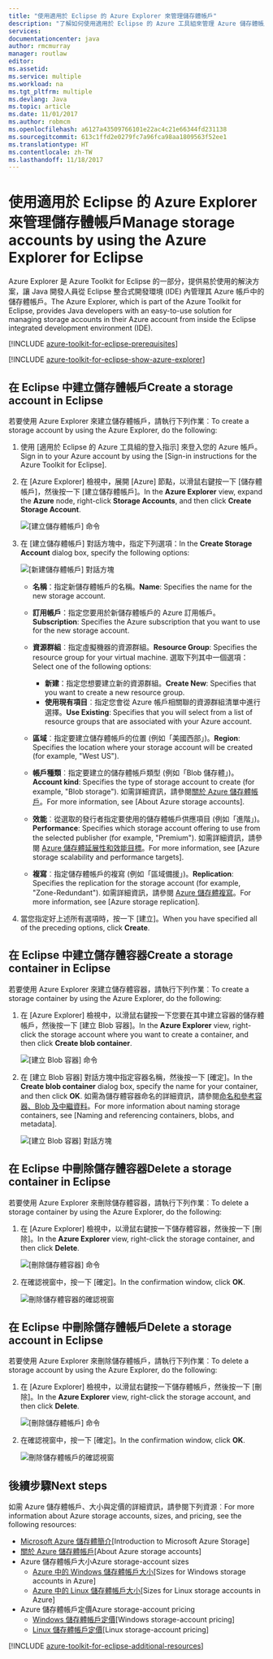 ```yaml
---
title: "使用適用於 Eclipse 的 Azure Explorer 來管理儲存體帳戶"
description: "了解如何使用適用於 Eclipse 的 Azure 工具組來管理 Azure 儲存體帳戶。"
services: 
documentationcenter: java
author: rmcmurray
manager: routlaw
editor: 
ms.assetid: 
ms.service: multiple
ms.workload: na
ms.tgt_pltfrm: multiple
ms.devlang: Java
ms.topic: article
ms.date: 11/01/2017
ms.author: robmcm
ms.openlocfilehash: a6127a43509766101e22ac4c21e66344fd231138
ms.sourcegitcommit: 613c1ffd2e0279fc7a96fca98aa1809563f52ee1
ms.translationtype: HT
ms.contentlocale: zh-TW
ms.lasthandoff: 11/18/2017
---
```

# <a name="manage-storage-accounts-by-using-the-azure-explorer-for-eclipse"></a><span data-ttu-id="ebac0-103">使用適用於 Eclipse 的 Azure Explorer 來管理儲存體帳戶</span><span class="sxs-lookup"><span data-stu-id="ebac0-103">Manage storage accounts by using the Azure Explorer for Eclipse</span></span>

<span data-ttu-id="ebac0-104">Azure Explorer 是 Azure Toolkit for Eclipse 的一部分，提供易於使用的解決方案，讓 Java 開發人員從 Eclipse 整合式開發環境 (IDE) 內管理其 Azure 帳戶中的儲存體帳戶。</span><span class="sxs-lookup"><span data-stu-id="ebac0-104">The Azure Explorer, which is part of the Azure Toolkit for Eclipse, provides Java developers with an easy-to-use solution for managing storage accounts in their Azure account from inside the Eclipse integrated development environment (IDE).</span></span>

[!INCLUDE [azure-toolkit-for-eclipse-prerequisites](../includes/azure-toolkit-for-eclipse-prerequisites.md)]

[!INCLUDE [azure-toolkit-for-eclipse-show-azure-explorer](../includes/azure-toolkit-for-eclipse-show-azure-explorer.md)]

## <a name="create-a-storage-account-in-eclipse"></a><span data-ttu-id="ebac0-105">在 Eclipse 中建立儲存體帳戶</span><span class="sxs-lookup"><span data-stu-id="ebac0-105">Create a storage account in Eclipse</span></span>

<span data-ttu-id="ebac0-106">若要使用 Azure Explorer 來建立儲存體帳戶，請執行下列作業︰</span><span class="sxs-lookup"><span data-stu-id="ebac0-106">To create a storage account by using the Azure Explorer, do the following:</span></span>

1. <span data-ttu-id="ebac0-107">使用 [適用於 Eclipse 的 Azure 工具組的登入指示] 來登入您的 Azure 帳戶。</span><span class="sxs-lookup"><span data-stu-id="ebac0-107">Sign in to your Azure account by using the [Sign-in instructions for the Azure Toolkit for Eclipse].</span></span>

1. <span data-ttu-id="ebac0-108">在 [Azure Explorer] 檢視中，展開 [Azure] 節點，以滑鼠右鍵按一下 [儲存體帳戶]，然後按一下 [建立儲存體帳戶]。</span><span class="sxs-lookup"><span data-stu-id="ebac0-108">In the **Azure Explorer** view, expand the **Azure** node, right-click **Storage Accounts**, and then click **Create Storage Account**.</span></span>

   ![[建立儲存體帳戶] 命令][CS01]

1. <span data-ttu-id="ebac0-110">在 [建立儲存體帳戶] 對話方塊中，指定下列選項：</span><span class="sxs-lookup"><span data-stu-id="ebac0-110">In the **Create Storage Account** dialog box, specify the following options:</span></span>

   ![[新建儲存體帳戶] 對話方塊][CS02]

   * <span data-ttu-id="ebac0-112">**名稱**：指定新儲存體帳戶的名稱。</span><span class="sxs-lookup"><span data-stu-id="ebac0-112">**Name**: Specifies the name for the new storage account.</span></span>

   * <span data-ttu-id="ebac0-113">**訂用帳戶**：指定您要用於新儲存體帳戶的 Azure 訂用帳戶。</span><span class="sxs-lookup"><span data-stu-id="ebac0-113">**Subscription**: Specifies the Azure subscription that you want to use for the new storage account.</span></span>

   * <span data-ttu-id="ebac0-114">**資源群組**︰指定虛擬機器的資源群組。</span><span class="sxs-lookup"><span data-stu-id="ebac0-114">**Resource Group**: Specifies the resource group for your virtual machine.</span></span> <span data-ttu-id="ebac0-115">選取下列其中一個選項：</span><span class="sxs-lookup"><span data-stu-id="ebac0-115">Select one of the following options:</span></span>
      * <span data-ttu-id="ebac0-116">**新建**：指定您想要建立新的資源群組。</span><span class="sxs-lookup"><span data-stu-id="ebac0-116">**Create New**: Specifies that you want to create a new resource group.</span></span>
      * <span data-ttu-id="ebac0-117">**使用現有項目**︰指定您會從 Azure 帳戶相關聯的資源群組清單中進行選擇。</span><span class="sxs-lookup"><span data-stu-id="ebac0-117">**Use Existing**: Specifies that you will select from a list of resource groups that are associated with your Azure account.</span></span>

   * <span data-ttu-id="ebac0-118">**區域**︰指定要建立儲存體帳戶的位置 (例如「美國西部」)。</span><span class="sxs-lookup"><span data-stu-id="ebac0-118">**Region**: Specifies the location where your storage account will be created (for example, "West US").</span></span>

   * <span data-ttu-id="ebac0-119">**帳戶種類**︰指定要建立的儲存體帳戶類型 (例如「Blob 儲存體」)。</span><span class="sxs-lookup"><span data-stu-id="ebac0-119">**Account kind**: Specifies the type of storage account to create (for example, "Blob storage").</span></span> <span data-ttu-id="ebac0-120">如需詳細資訊，請參閱[關於 Azure 儲存體帳戶]。</span><span class="sxs-lookup"><span data-stu-id="ebac0-120">For more information, see [About Azure storage accounts].</span></span>

   * <span data-ttu-id="ebac0-121">**效能**︰從選取的發行者指定要使用的儲存體帳戶供應項目 (例如「進階」)。</span><span class="sxs-lookup"><span data-stu-id="ebac0-121">**Performance**: Specifies which storage account offering to use from the selected publisher (for example, "Premium").</span></span> <span data-ttu-id="ebac0-122">如需詳細資訊，請參閱 [Azure 儲存體延展性和效能目標]。</span><span class="sxs-lookup"><span data-stu-id="ebac0-122">For more information, see [Azure storage scalability and performance targets].</span></span>

   * <span data-ttu-id="ebac0-123">**複寫**︰指定儲存體帳戶的複寫 (例如「區域備援」)。</span><span class="sxs-lookup"><span data-stu-id="ebac0-123">**Replication**: Specifies the replication for the storage account (for example, "Zone-Redundant").</span></span> <span data-ttu-id="ebac0-124">如需詳細資訊，請參閱 [Azure 儲存體複寫]。</span><span class="sxs-lookup"><span data-stu-id="ebac0-124">For more information, see [Azure storage replication].</span></span>

1. <span data-ttu-id="ebac0-125">當您指定好上述所有選項時，按一下 [建立]。</span><span class="sxs-lookup"><span data-stu-id="ebac0-125">When you have specified all of the preceding options, click **Create**.</span></span>

## <a name="create-a-storage-container-in-eclipse"></a><span data-ttu-id="ebac0-126">在 Eclipse 中建立儲存體容器</span><span class="sxs-lookup"><span data-stu-id="ebac0-126">Create a storage container in Eclipse</span></span>

<span data-ttu-id="ebac0-127">若要使用 Azure Explorer 來建立儲存體容器，請執行下列作業︰</span><span class="sxs-lookup"><span data-stu-id="ebac0-127">To create a storage container by using the Azure Explorer, do the following:</span></span>

1. <span data-ttu-id="ebac0-128">在 [Azure Explorer] 檢視中，以滑鼠右鍵按一下您要在其中建立容器的儲存體帳戶，然後按一下 [建立 Blob 容器]。</span><span class="sxs-lookup"><span data-stu-id="ebac0-128">In the **Azure Explorer** view, right-click the storage account where you want to create a container, and then click **Create blob container**.</span></span>

   ![[建立 Blob 容器] 命令][CC01]

1. <span data-ttu-id="ebac0-130">在 [建立 Blob 容器] 對話方塊中指定容器名稱，然後按一下 [確定]。</span><span class="sxs-lookup"><span data-stu-id="ebac0-130">In the **Create blob container** dialog box, specify the name for your container, and then click **OK**.</span></span> <span data-ttu-id="ebac0-131">如需為儲存體容器命名的詳細資訊，請參閱[命名和參考容器、Blob 及中繼資料]。</span><span class="sxs-lookup"><span data-stu-id="ebac0-131">For more information about naming storage containers, see [Naming and referencing containers, blobs, and metadata].</span></span>

   ![[建立 Blob 容器] 對話方塊][CC02]

## <a name="delete-a-storage-container-in-eclipse"></a><span data-ttu-id="ebac0-133">在 Eclipse 中刪除儲存體容器</span><span class="sxs-lookup"><span data-stu-id="ebac0-133">Delete a storage container in Eclipse</span></span>

<span data-ttu-id="ebac0-134">若要使用 Azure Explorer 來刪除儲存體容器，請執行下列作業︰</span><span class="sxs-lookup"><span data-stu-id="ebac0-134">To delete a storage container by using the Azure Explorer, do the following:</span></span>

1. <span data-ttu-id="ebac0-135">在 [Azure Explorer] 檢視中，以滑鼠右鍵按一下儲存體容器，然後按一下 [刪除]。</span><span class="sxs-lookup"><span data-stu-id="ebac0-135">In the **Azure Explorer** view, right-click the storage container, and then click **Delete**.</span></span>

   ![[刪除儲存體容器] 命令][DC01]

1. <span data-ttu-id="ebac0-137">在確認視窗中，按一下 [確定]。</span><span class="sxs-lookup"><span data-stu-id="ebac0-137">In the confirmation window, click **OK**.</span></span>

   ![刪除儲存體容器的確認視窗][DC02]

## <a name="delete-a-storage-account-in-eclipse"></a><span data-ttu-id="ebac0-139">在 Eclipse 中刪除儲存體帳戶</span><span class="sxs-lookup"><span data-stu-id="ebac0-139">Delete a storage account in Eclipse</span></span>

<span data-ttu-id="ebac0-140">若要使用 Azure Explorer 來刪除儲存體帳戶，請執行下列作業︰</span><span class="sxs-lookup"><span data-stu-id="ebac0-140">To delete a storage account by using the Azure Explorer, do the following:</span></span>

1. <span data-ttu-id="ebac0-141">在 [Azure Explorer] 檢視中，以滑鼠右鍵按一下儲存體帳戶，然後按一下 [刪除]。</span><span class="sxs-lookup"><span data-stu-id="ebac0-141">In the **Azure Explorer** view, right-click the storage account, and then click **Delete**.</span></span>

   ![[刪除儲存體帳戶] 命令][DS01]

1. <span data-ttu-id="ebac0-143">在確認視窗中，按一下 [確定]。</span><span class="sxs-lookup"><span data-stu-id="ebac0-143">In the confirmation window, click **OK**.</span></span>

   ![刪除儲存體帳戶的確認視窗][DS02]

## <a name="next-steps"></a><span data-ttu-id="ebac0-145">後續步驟</span><span class="sxs-lookup"><span data-stu-id="ebac0-145">Next steps</span></span>

<span data-ttu-id="ebac0-146">如需 Azure 儲存體帳戶、大小與定價的詳細資訊，請參閱下列資源︰</span><span class="sxs-lookup"><span data-stu-id="ebac0-146">For more information about Azure storage accounts, sizes, and pricing, see the following resources:</span></span>

* <span data-ttu-id="ebac0-147">[Microsoft Azure 儲存體簡介]</span><span class="sxs-lookup"><span data-stu-id="ebac0-147">[Introduction to Microsoft Azure Storage]</span></span>
* <span data-ttu-id="ebac0-148">[關於 Azure 儲存體帳戶]</span><span class="sxs-lookup"><span data-stu-id="ebac0-148">[About Azure storage accounts]</span></span>
* <span data-ttu-id="ebac0-149">Azure 儲存體帳戶大小</span><span class="sxs-lookup"><span data-stu-id="ebac0-149">Azure storage-account sizes</span></span>
  * <span data-ttu-id="ebac0-150">[Azure 中的 Windows 儲存體帳戶大小]</span><span class="sxs-lookup"><span data-stu-id="ebac0-150">[Sizes for Windows storage accounts in Azure]</span></span>
  * <span data-ttu-id="ebac0-151">[Azure 中的 Linux 儲存體帳戶大小]</span><span class="sxs-lookup"><span data-stu-id="ebac0-151">[Sizes for Linux storage accounts in Azure]</span></span>
* <span data-ttu-id="ebac0-152">Azure 儲存體帳戶定價</span><span class="sxs-lookup"><span data-stu-id="ebac0-152">Azure storage-account pricing</span></span>
  * <span data-ttu-id="ebac0-153">[Windows 儲存體帳戶定價]</span><span class="sxs-lookup"><span data-stu-id="ebac0-153">[Windows storage-account pricing]</span></span>
  * <span data-ttu-id="ebac0-154">[Linux 儲存體帳戶定價]</span><span class="sxs-lookup"><span data-stu-id="ebac0-154">[Linux storage-account pricing]</span></span>

[!INCLUDE [azure-toolkit-for-eclipse-additional-resources](../includes/azure-toolkit-for-eclipse-additional-resources.md)]

<!-- URL List -->

[Microsoft Azure 儲存體簡介]: /azure/storage/storage-introduction
[關於 Azure 儲存體帳戶]: /azure/storage/storage-create-storage-account
[Azure 儲存體複寫]: /azure/storage/storage-redundancy
[Azure 儲存體延展性和效能目標]: /azure/storage/storage-scalability-targets
[命名和參考容器、Blob 及中繼資料]: http://go.microsoft.com/fwlink/?LinkId=255555

[Azure 中的 Windows 儲存體帳戶大小]: /azure/virtual-machines/virtual-machines-windows-sizes
[Azure 中的 Linux 儲存體帳戶大小]: /azure/virtual-machines/virtual-machines-linux-sizes
[Windows 儲存體帳戶定價]: /pricing/details/virtual-machines/windows/
[Linux 儲存體帳戶定價]: /pricing/details/virtual-machines/linux/

<!-- IMG List -->

[CS01]: media/azure-toolkit-for-eclipse-managing-storage-accounts-using-azure-explorer/CS01.png
[CS02]: media/azure-toolkit-for-eclipse-managing-storage-accounts-using-azure-explorer/CS02.png
[CC01]: media/azure-toolkit-for-eclipse-managing-storage-accounts-using-azure-explorer/CC01.png
[CC02]: media/azure-toolkit-for-eclipse-managing-storage-accounts-using-azure-explorer/CC02.png

[DS01]: media/azure-toolkit-for-eclipse-managing-storage-accounts-using-azure-explorer/DS01.png
[DS02]: media/azure-toolkit-for-eclipse-managing-storage-accounts-using-azure-explorer/DS02.png
[DC01]: media/azure-toolkit-for-eclipse-managing-storage-accounts-using-azure-explorer/DC01.png
[DC02]: media/azure-toolkit-for-eclipse-managing-storage-accounts-using-azure-explorer/DC02.png
